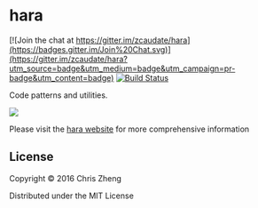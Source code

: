 # hara

[![Join the chat at https://gitter.im/zcaudate/hara](https://badges.gitter.im/Join%20Chat.svg)](https://gitter.im/zcaudate/hara?utm_source=badge&utm_medium=badge&utm_campaign=pr-badge&utm_content=badge)
[![Build Status](https://travis-ci.org/zcaudate/hara.png?branch=master)](https://travis-ci.org/zcaudate/hara)

Code patterns and utilities.

[![](https://raw.githubusercontent.com/zcaudate/hara/master/spring.jpg)](http://www.redbubble.com/people/ethereaofficina/works/9750109-wocekiye)

Please visit the [hara website](http://docs.caudate.me/hara/) for more comprehensive information

## License

Copyright © 2016 Chris Zheng

Distributed under the MIT License
